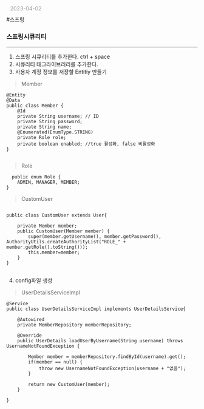 <p id="today" style="color:#999; margin:10px 0 10px 10px">
  2023-04-02
</p>
#스프링

### 스프링시큐리티
---
1. 스프링 시큐리티를 추가한다.    ctrl + space
2. 시큐리티 태그라이브러리를 추가한다.
3. 사용자 계정 정보를 저장할 Entitiy 만들기

>Member
```
@Entity
@Data
public class Member {
	@Id
	private String username; // ID
	private String password;
	private String name;
	@Enumerated(EnumType.STRING)
	private Role role;
	private boolean enabled; //true 활성화, false 비활성화
}


```

> Role
```
  public enum Role {
	ADMIN, MANAGER, MEMBER;
}

```


> CustomUser
```

public class CustomUser extends User{

	private Member member;
	public CustomUser(Member member) {
		super(member.getUsername(), member.getPassword(), AuthorityUtils.createAuthorityList("ROLE_" + member.getRole().toString()));
		this.member=member;
	}
}


```


4. config파일 생성

>UserDetailsServiceImpl
```
@Service
public class UserDetailsServiceImpl implements UserDetailsService{

	@Autowired
	private MemberRepository memberRepository;
	
	@Override
	public UserDetails loadUserByUsername(String username) throws UsernameNotFoundException {
		
		Member member = memberRepository.findById(username).get();
		if(member == null) {
			throw new UsernameNotFoundException(username + "없음");
		}
		
		return new CustomUser(member);
	}

}

```


